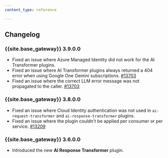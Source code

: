 ```yaml
---
content_type: reference

---
```


## Changelog

### {{site.base_gateway}} 3.9.0.0
* Fixed an issue where Azure Managed Identity did not work for the AI Transformer plugins.
* Fixed an issue where AI Transformer plugins always returned a 404 error when using Google One Gemini subscriptions.
  [#13703](https://github.com/Kong/kong/issues/13703)
* Fixed an issue where the correct LLM error message was not propagated to the caller.
  [#13703](https://github.com/Kong/kong/issues/13703)

### {{site.base_gateway}} 3.8.0.0
* Fixed an issue where Cloud Identity authentication was not used in `ai-request-transformer` and `ai-response-transformer` plugins.
* Fixed an issue where the plugin couldn't be applied per consumer or per service.
  [#13209](https://github.com/Kong/kong/issues/13209)
  
### {{site.base_gateway}} 3.6.0.0

* Introduced the new **AI Response Transformer** plugin.